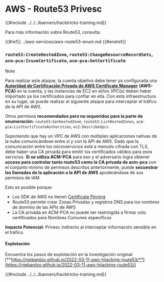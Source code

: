# AWS - Route53 Privesc

{{#include ../../../banners/hacktricks-training.md}}

Para más información sobre Route53, consulta:

{{#ref}}
../aws-services/aws-route53-enum.md
{{#endref}}

### `route53:CreateHostedZone`, `route53:ChangeResourceRecordSets`, `acm-pca:IssueCertificate`, `acm-pca:GetCertificate`

> [!NOTE]
> Para realizar este ataque, la cuenta objetivo debe tener ya configurada una [**Autoridad de Certificación Privada de AWS Certificate Manager**](https://aws.amazon.com/certificate-manager/private-certificate-authority/) **(AWS-PCA)** en la cuenta, y las instancias de EC2 en el/los VPC(s) deben haber importado ya los certificados para confiar en ella. Con esta infraestructura en su lugar, se puede realizar el siguiente ataque para interceptar el tráfico de la API de AWS.

Otros permisos **recomendados pero no requeridos para la parte de enumeración**: `route53:GetHostedZone`, `route53:ListHostedZones`, `acm-pca:ListCertificateAuthorities`, `ec2:DescribeVpcs`

Suponiendo que hay un VPC de AWS con múltiples aplicaciones nativas de la nube comunicándose entre sí y con la API de AWS. Dado que la comunicación entre los microservicios está a menudo cifrada con TLS, debe haber una CA privada para emitir los certificados válidos para esos servicios. **Si se utiliza ACM-PCA** para eso y el adversario logra obtener **acceso para controlar tanto route53 como la CA privada de acm-pca** con el conjunto mínimo de permisos descritos anteriormente, puede **secuestrar las llamadas de la aplicación a la API de AWS** apoderándose de sus permisos de IAM.

Esto es posible porque:

- Los SDK de AWS no tienen [Certificate Pinning](https://www.digicert.com/blog/certificate-pinning-what-is-certificate-pinning)
- Route53 permite crear Zonas Privadas y registros DNS para los nombres de dominio de las APIs de AWS
- La CA privada en ACM-PCA no puede ser restringida a firmar solo certificados para Nombres Comunes específicos

**Impacto Potencial:** Privesc indirecto al interceptar información sensible en el tráfico.

#### Explotación <a href="#discovery" id="discovery"></a>

Encuentra los pasos de explotación en la investigación original: [**https://niebardzo.github.io/2022-03-11-aws-hijacking-route53/**](https://niebardzo.github.io/2022-03-11-aws-hijacking-route53/)

{{#include ../../../banners/hacktricks-training.md}}
